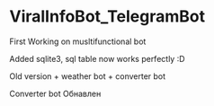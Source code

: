 # ViralInfoBot_TelegramBot
First Working on musltifunctional bot

Added sqlite3, sql table now works perfectly :D

Old version + weather bot + converter bot

Converter bot Обнавлен
